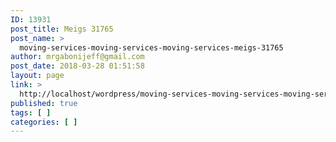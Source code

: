 ```yaml
---
ID: 13931
post_title: Meigs 31765
post_name: >
  moving-services-moving-services-moving-services-meigs-31765
author: mrgabonijeff@gmail.com
post_date: 2018-03-28 01:51:58
layout: page
link: >
  http://localhost/wordpress/moving-services-moving-services-moving-services-meigs-31765/
published: true
tags: [ ]
categories: [ ]
---
```

